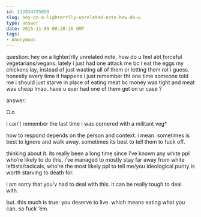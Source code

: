 ```yaml
---
id: 132834795809
slug: hey-on-a-lighterrlly-unrelated-note-how-do-u
type: answer
date: 2015-11-09 00:20:16 GMT
tags:
- Anonymous
---
```

question: hey on a lighter/rlly unrelated note, how do u feel abt forceful vegetarians/vegans. lately i just had one attack me bc i eat the eggs my chickens lay, instead of just wasting all of them or letting them rot i guess. honestly every time it happens i just remember tht one time someone told me i should just starve in place of eating meat bc money was tight and meat was cheap lmao..have u ever had one of them get on ur case ?

answer: <p>O.o</p><p>i can’t remember the last time i was cornered with a militant veg*</p><p>how to respond depends on the person and context. i mean. sometimes is best to ignore and walk away. sometimes its best to tell them to fuck off.</p><p>thinking about it. its really been a long time since i’ve known any white ppl who’re likely to do this. i’ve managed to mostly stay far away from white leftists/radicals, who’re the most likely ppl to tell me/you ideological purity is worth starving to death for.&nbsp;</p><p>i am sorry that you’v had to deal with this. it can be really tough to deal with.&nbsp;</p><p>but. this much is true: you deserve to live. which means eating what you can. so fuck&nbsp;‘em.</p>
